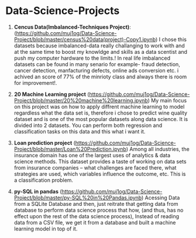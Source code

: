 # Data-Science-Projects

1. **Cencus Data(Imbalanced-Techniques Project)**: (https://github.com/muj1og/Data-Science-Project/blob/master/census%20data(project)-Copy1.ipynb) 
I chose this datasets because imbalanced-data really challanging to work with
and at the same time to boost my knowldge and skills as a data scentist and push my computer 
hardware to the limits.!
In real life imbalanced datasets can be found in many senario for example- fraud detection,
cancer detection, manfacturing defects, online ads conversion etc. i achived an score of 77% of the minrioty class and always there is room for improvement!. 

2. **20 Machine Learning project** (https://github.com/muj1og/Data-Science-Project/blob/master/20%20machine%20learning.ipynb)
My main focus on this project was on how to apply diffrent machine learning to model regardless what the data set is, therefore i chose to predict wine quality dataset and is one of the most popular datasets along data science. It is divided into 2 datasets. You can perform both regression and classification tasks on this data and this what i want it.

3. **Loan prediction project** (https://github.com/muj1og/Data-Science-Project/blob/master/Loan%20Prediction.ipynb)
Among all industries, the insurance domain has one of the largest uses of analytics & data science methods. This dataset provides a taste of working on data sets from insurance companies – what challenges are faced there, what strategies are used, which variables influence the outcome, etc. This is a classification problem. 


4. **py-SQL in pandas** (https://github.com/muj1og/Data-Science-Project/blob/master/py-SQL%20in%20Pandas.ipynb) Acessing Data from a SQLite Database and then, just reitrate that getting data from database to perform data science process that how, (and thus, has no effect upon the rest of the data science process), Instead of reading data from a CSV file, we get it from a database and built a machine learning model in top of it.
